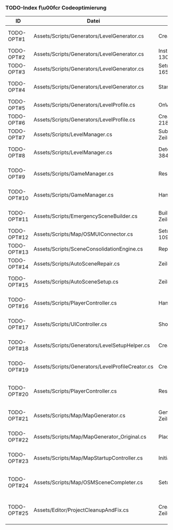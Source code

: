 ### TODO-Index f\u00fcr Codeoptimierung

| ID | Datei | Ort (Zeile/Funktion) | Beschreibung |
| --- | --- | --- | --- |
| TODO-OPT#1 | Assets/Scripts/Generators/LevelGenerator.cs | CreateGroundTile(), Zeile 1350 | Redundante Materialauswahl mit CreateWallTile |
| TODO-OPT#2 | Assets/Scripts/Generators/LevelGenerator.cs | InstantiateLevelObjects(), Zeile 1309 | Wiederholte Prefab-Existenzpr\u00fcfung |
| TODO-OPT#3 | Assets/Scripts/Generators/LevelGenerator.cs | SetupPlayerSpawn(), Zeile 1651 | Duplizierter Velocity-Reset |
| TODO-OPT#4 | Assets/Scripts/Generators/LevelGenerator.cs | Start(), Zeile 90 | Mehrfache Coroutine-Aufrufe konsolidieren |
| TODO-OPT#5 | Assets/Scripts/Generators/LevelProfile.cs | OnValidate(), Zeile 309 | Mehrfaches Clampen zusammenfassen |
| TODO-OPT#6 | Assets/Scripts/Generators/LevelProfile.cs | CreateScaledProfile(), Zeile 218 | Skalierungslogik vereinheitlichen |
| TODO-OPT#7 | Assets/Scripts/LevelManager.cs | SubscribeToCollectibleEvents(), Zeile 212 | Event-Registrierung auslagern |
| TODO-OPT#8 | Assets/Scripts/LevelManager.cs | DetermineNextScene(), Zeile 384 | Szenenreihenfolge konfigurierbar machen |
| TODO-OPT#9 | Assets/Scripts/GameManager.cs | ResetGame(), Zeile 322 | Velocity-Reset in Hilfsmethode verlagern |
| TODO-OPT#10 | Assets/Scripts/GameManager.cs | HandleInput(), Zeile 174 | Zentrale Eingabeverwaltung einrichten |
| TODO-OPT#11 | Assets/Scripts/EmergencySceneBuilder.cs | BuildMinimalGeneratedLevel(), Zeile 105 | Wiederholte Szenen-Setup-Schritte zusammenfassen |
| TODO-OPT#12 | Assets/Scripts/Map/OSMUIConnector.cs | SetupMapController(), Zeile 109 | Find-or-Create Muster zentralisieren |
| TODO-OPT#13 | Assets/Scripts/SceneConsolidationEngine.cs | RepairLevel1(), Zeile 251 | GetOrCreate-Helfer für Manager nutzen |
| TODO-OPT#14 | Assets/Scripts/AutoSceneRepair.cs | Zeile 171 | EnsureComponent<T>()-Methode einführen |
| TODO-OPT#15 | Assets/Scripts/AutoSceneSetup.cs | Zeile 94 | AddIfMissing<T>() für Komponenten verwenden |
| TODO-OPT#16 | Assets/Scripts/PlayerController.cs | HandleInput(), Zeile 160 | Zentrale Inputverwaltung nutzen |
| TODO-OPT#17 | Assets/Scripts/UIController.cs | ShowMainMenu(), Zeile 288 | Show/Hide-Methoden vereinheitlichen |
| TODO-OPT#18 | Assets/Scripts/Generators/LevelSetupHelper.cs | CreateLevelProfile(), Zeile 144 | Reflection-Assignments via Dictionary bündeln |
| TODO-OPT#19 | Assets/Scripts/Generators/LevelProfileCreator.cs | CreateEasyProfile(), Zeile 34 | Mehrfaches SetPrivateField vereinheitlichen |
| TODO-OPT#20 | Assets/Scripts/PlayerController.cs | ResetBall(), Zeile 448 | Velocity-Zurücksetzung in Hilfsmethode bündeln |
| TODO-OPT#21 | Assets/Scripts/Map/MapGenerator.cs | GenerateCollectiblePositions(), Zeile 499 | Platzierungslogik für Collectibles/Goal vereinheitlichen |
| TODO-OPT#22 | Assets/Scripts/Map/MapGenerator_Original.cs | PlaceGoalZone(), Zeile 305 | Gemeinsame Platzierungsfunktion nutzen |
| TODO-OPT#23 | Assets/Scripts/Map/MapStartupController.cs | InitializeUI(), Zeile 52 | Find-or-create Logik mit OSMUIConnector teilen |
| TODO-OPT#24 | Assets/Scripts/Map/OSMSceneCompleter.cs | SetupUIComponents(), Zeile 67 | UI-Setup-Methoden mit generischen Buildern vereinheitlichen |
| TODO-OPT#25 | Assets/Editor/ProjectCleanupAndFix.cs | CreateProperLevelProfiles(), Zeile 100 | Wiederholte Folder-Checks in Hilfsmethode auslagern |

